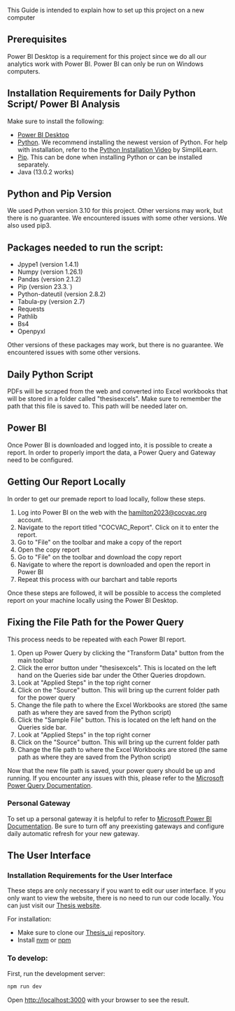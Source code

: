 This Guide is intended to explain how to set up this project on a new computer

## Prerequisites 

Power BI Desktop is a requirement for this project since we do all our analytics work with Power BI. Power BI can only be run on Windows computers.

## Installation Requirements for Daily Python Script/ Power BI Analysis

Make sure to install the following:
- [Power BI Desktop](https://www.microsoft.com/en-us/download/details.aspx?id=58494)
- [Python](https://www.python.org/downloads/). We recommend installing the newest version of Python. For help with installation, refer to the [Python Installation Video](https://www.youtube.com/watch?time_continue=163&v=Pi0RK7GJIKg&embeds_referring_euri=https%3A%2F%2Fwww.simplilearn.com%2F&source_ve_path=Mjg2NjY&feature=emb_logo) by SimpliLearn.
- [Pip](https://pip.pypa.io/en/stable/installation/). This can be done when installing Python or can be installed separately.
- Java (13.0.2 works)

## Python and Pip Version

We used Python version 3.10 for this project. Other versions may work, but there is no guarantee. We encountered issues with some other versions. We also used pip3.

## Packages needed to run the script:
- Jpype1 (version 1.4.1)
- Numpy (version 1.26.1)
- Pandas (version 2.1.2)
- Pip (version 23.3.`)
- Python-dateutil (version 2.8.2)
- Tabula-py (version 2.7)
- Requests
- Pathlib
- Bs4
- Openpyxl

Other versions of these packages may work, but there is no guarantee. We encountered issues with some other versions. 

## Daily Python Script

PDFs will be scraped from the web and converted into Excel workbooks that will be stored in a folder called "thesisexcels". Make sure to remember the path that this file is saved to. This path will be needed later on.

## Power BI

Once Power BI is downloaded and logged into, it is possible to create a report. In order to properly import the data, a Power Query and Gateway need to be configured.

## Getting Our Report Locally

In order to get our premade report to load locally, follow these steps. 
1. Log into Power BI on the web with the hamilton2023@cocvac.org account.
2. Navigate to the report titled "COCVAC_Report". Click on it to enter the report.
3. Go to "File" on the toolbar and make a copy of the report
4. Open the copy report
5. Go to "File" on the toolbar and download the copy report
6. Navigate to where the report is downloaded and open the report in Power BI
7. Repeat this process with our barchart and table reports

Once these steps are followed, it will be possible to access the completed report on your machine locally using the Power BI Desktop.

## Fixing the File Path for the Power Query

This process needs to be repeated with each Power BI report.

1.  Open up Power Query by clicking the "Transform Data" button from the main toolbar
2.  Click the error button under "thesisexcels". This is located on the left hand on the Queries side bar under the Other Queries dropdown.
3. Look at "Applied Steps" in the top right corner
4. Click on the "Source" button. This will bring up the current folder path for the power query
5. Change the file path to where the Excel Workbooks are stored (the same path as where they are saved from the Python script)
6. Click the "Sample File" button. This is located on the left hand on the Queries side bar.
7. Look at "Applied Steps" in the top right corner
8. Click on the "Source" button. This will bring up the current folder path
9. Change the file path to where the Excel Workbooks are stored (the same path as where they are saved from the Python script) 

Now that the new file path is saved, your power query should be up and running. If you encounter any issues with this, please refer to the [Microsoft Power Query Documentation](https://learn.microsoft.com/en-us/power-bi/transform-model/desktop-query-overview). 

### Personal Gateway

To set up a personal gateway it is helpful to refer to [Microsoft Power BI Documentation](https://learn.microsoft.com/en-us/power-bi/connect-data/service-gateway-personal-mode). Be sure to turn off any preexisting gateways and configure daily automatic refresh for your new gateway.

## The User Interface

### Installation Requirements for the User Interface

These steps are only necessary if you want to edit our user interface. If you only want to view the website, there is no need to run our code locally. You can just visit our [Thesis website](https://cocvac-hamilton2023.github.io/thesis_ui/).

For installation:
- Make sure to clone our [Thesis_ui](https://github.com/cocvac-hamilton2023/thesis_ui.git) repository. 
- Install [nvm](https://www.freecodecamp.org/news/node-version-manager-nvm-install-guide/) or [npm](https://docs.npmjs.com/downloading-and-installing-node-js-and-npm)

### To develop:

First, run the development server:

```bash
npm run dev
```

Open [http://localhost:3000](http://localhost:3000) with your browser to see the result.


